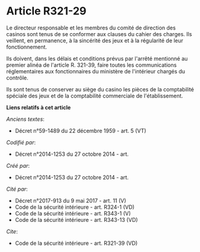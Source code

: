 # Article R321-29

Le directeur responsable et les membres du comité de direction des casinos sont tenus de se conformer aux clauses du cahier
des charges. Ils veillent, en permanence, à la sincérité des jeux et à la régularité de leur fonctionnement. 

Ils doivent, dans les délais et conditions prévus par l'arrêté mentionné au premier alinéa de l'article R. 321-39, faire
toutes les communications réglementaires aux fonctionnaires du ministère de l'intérieur chargés du contrôle. 

Ils sont tenus de conserver au siège du casino les pièces de la comptabilité spéciale des jeux et de la comptabilité
commerciale de l'établissement.

**Liens relatifs à cet article**

_Anciens textes_:

  - Décret n°59-1489 du 22 décembre 1959 - art. 5 (VT)

_Codifié par_:

  - Décret n°2014-1253 du 27 octobre 2014 - art.

_Créé par_:

  - Décret n°2014-1253 du 27 octobre 2014 - art.

_Cité par_:

  - Décret n°2017-913 du 9 mai 2017 - art. 11 (V)
  - Code de la sécurité intérieure - art. R324-1 (VD)
  - Code de la sécurité intérieure - art. R343-1 (V)
  - Code de la sécurité intérieure - art. R343-13 (VD)

_Cite_:

  - Code de la sécurité intérieure - art. R321-39 (VD)
